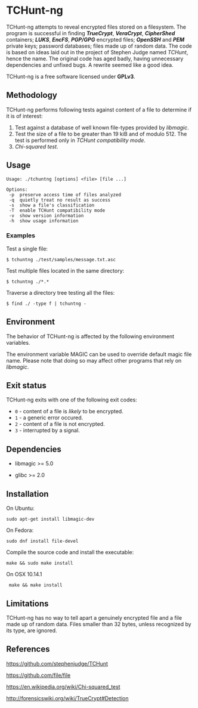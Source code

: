 # TCHunt-ng

TCHunt-ng attempts to reveal encrypted files stored on a filesystem. The program is successful in finding ***TrueCrypt***, ***VeraCrypt***, ***CipherShed*** containers; ***LUKS***, ***EncFS***, ***PGP/GPG*** encrypted files; ***OpenSSH*** and ***PEM*** private keys; password databases; files made up of random data. The code is based on ideas laid out in the project of Stephen Judge named *TCHunt*, hence the name. The original code has aged badly, having unnecessary dependencies and unfixed bugs. A rewrite seemed like a good idea.

TCHunt-ng is a free software licensed under **GPLv3**.

## Methodology

TCHunt-ng performs following tests against content of a file to determine if it is of interest:

1. Test against a database of well known file-types provided by *libmagic*.
2. Test the size of a file to be greater than 19 kiB and of modulo 512. The test is performed only in *TCHunt compatibility mode*.
3. *Chi-squared test*.

## Usage

	Usage: ./tchuntng [options] <file> [file ...]

	Options:
	 -p  preserve access time of files analyzed
	 -q  quietly treat no result as success
	 -s  show a file's classification
	 -T  enable TCHunt compatibility mode
	 -v  show version information
	 -h  show usage information

### Examples

Test a single file:

	$ tchuntng ./test/samples/message.txt.asc

Test multiple files located in the same directory:

	$ tchuntng ./*.*

Traverse a directory tree testing all the files:

	$ find ./ -type f | tchuntng -

## Environment

The behavior of TCHunt-ng is affected by the following environment variables.

The environment variable MAGIC can be used to override default magic file name. Please note that doing so may affect other programs that rely on *libmagic*.

## Exit status

TCHunt-ng exits with one of the following exit codes:

* `0` - content of a file is *likely* to be encrypted.
* `1` - a generic error occured.
* `2` - content of a file is not encrypted.
* `3` - interrupted by a signal.

## Dependencies

* libmagic >= 5.0

* glibc >= 2.0

## Installation

On Ubuntu:

	sudo apt-get install libmagic-dev

On Fedora:

	sudo dnf install file-devel

Compile the source code and install the executable:

	make && sudo make install
    
 On OSX 10.14.1

     make && make install

## Limitations

TCHunt-ng has no way to tell apart a genuinely encrypted file and a file made up of random data. Files smaller than 32 bytes, unless recognized by its type, are ignored.

## References

https://github.com/stephenjudge/TCHunt

https://github.com/file/file

https://en.wikipedia.org/wiki/Chi-squared_test

http://forensicswiki.org/wiki/TrueCrypt#Detection
